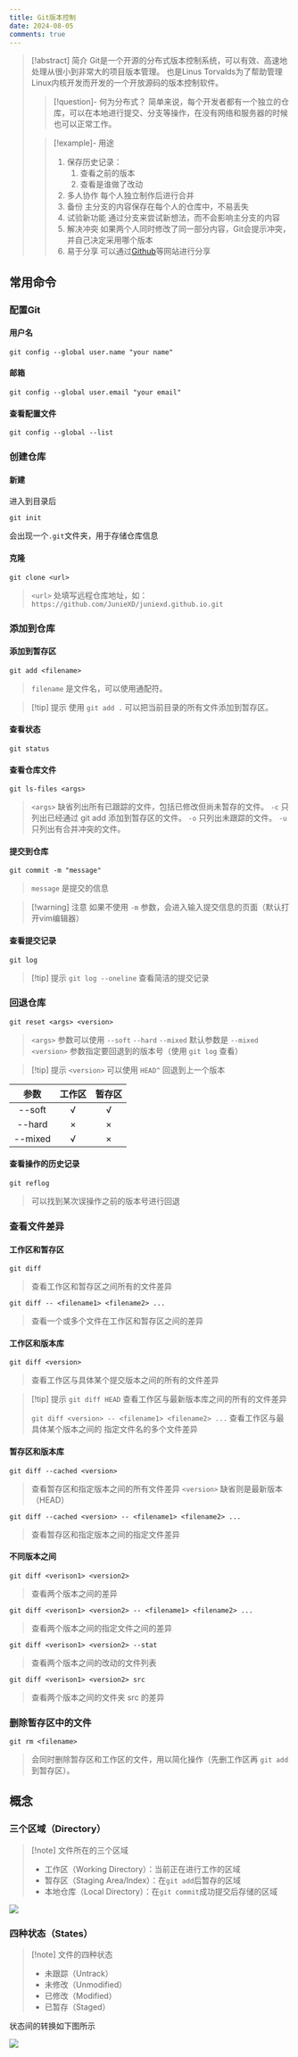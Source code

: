 ```yaml
---
title: Git版本控制
date: 2024-08-05
comments: true
---
```


> [!abstract] 简介
> Git是一个开源的分布式版本控制系统，可以有效、高速地处理从很小到非常大的项目版本管理。
> 也是Linus Torvalds为了帮助管理Linux内核开发而开发的一个开放源码的版本控制软件。
> > [!question]- 何为分布式？
> > 简单来说，每个开发者都有一个独立的仓库，可以在本地进行提交、分支等操作，在没有网络和服务器的时候也可以正常工作。
> 
> > [!example]- 用途
> > 1. 保存历史记录：
> > 	1. 查看之前的版本
> > 	2. 查看是谁做了改动
> > 2. 多人协作
> > 	每个人独立制作后进行合并
> > 3. 备份
> > 	主分支的内容保存在每个人的仓库中，不易丢失
> > 4. 试验新功能
> > 	通过分支来尝试新想法，而不会影响主分支的内容
> > 5. 解决冲突
> > 	如果两个人同时修改了同一部分内容，Git会提示冲突，并自己决定采用哪个版本
> > 6. 易于分享
> > 	可以通过[Github](https://github.com/)等网站进行分享

## 常用命令

### 配置Git

#### 用户名

```
git config --global user.name "your name"
```

#### 邮箱

```
git config --global user.email "your email"
```

#### 查看配置文件

```
git config --global --list
```

### 创建仓库

#### 新建

进入到目录后
```
git init
```
会出现一个`.git`文件夹，用于存储仓库信息

#### 克隆

```
git clone <url>
```
> `<url>` 处填写远程仓库地址，如：`https://github.com/JunieXD/juniexd.github.io.git`

### 添加到仓库

#### 添加到暂存区

```
git add <filename>
```
> `filename` 是文件名，可以使用通配符。

> [!tip] 提示
> 使用 `git add .` 可以把当前目录的所有文件添加到暂存区。

#### 查看状态

```
git status
```

#### 查看仓库文件

```
git ls-files <args>
```
> `<args>` 缺省列出所有已跟踪的文件，包括已修改但尚未暂存的文件。
> `-c` 只列出已经通过 git add 添加到暂存区的文件。
> `-o` 只列出未跟踪的文件。
> `-u` 只列出有合并冲突的文件。
#### 提交到仓库

```
git commit -m "message"
```
> `message` 是提交的信息

> [!warning] 注意
> 如果不使用 `-m` 参数，会进入输入提交信息的页面（默认打开vim编辑器）

#### 查看提交记录

```
git log
```

> [!tip] 提示
> `git log --oneline` 查看简洁的提交记录

### 回退仓库

```
git reset <args> <version>
```
> `<args>` 参数可以使用 `--soft` `--hard` `--mixed` 默认参数是 `--mixed`
> `<version>` 参数指定要回退到的版本号（使用 `git log` 查看）

> [!tip] 提示
> `<version>` 可以使用 `HEAD^` 回退到上一个版本

|   参数    | 工作区 | 暂存区 |
| :-----: | :-: | :-: |
| --soft  |  √  |  √  |
| --hard  |  ×  |  ×  |
| --mixed |  √  |  ×  |

#### 查看操作的历史记录

```
git reflog
```
> 可以找到某次误操作之前的版本号进行回退

### 查看文件差异

#### 工作区和暂存区

```
git diff
```
> 查看工作区和暂存区之间所有的文件差异

```
git diff -- <filename1> <filename2> ...
```
> 查看一个或多个文件在工作区和暂存区之间的差异

#### 工作区和版本库

```
git diff <version>
```
> 查看工作区与具体某个提交版本之间的所有的文件差异

> [!tip] 提示
> `git diff HEAD` 查看工作区与最新版本库之间的所有的文件差异
> 
> `git diff <version> -- <filename1> <filename2> ...` 查看工作区与最具体某个版本之间的 指定文件名的多个文件差异
#### 暂存区和版本库

```
git diff --cached <version>
```
> 查看暂存区和指定版本之间的所有文件差异
> `<version>` 缺省则是最新版本（HEAD）

```
git diff --cached <version> -- <filename1> <filename2> ...
```
> 查看暂存区和指定版本之间的指定文件差异

#### 不同版本之间

```
git diff <verison1> <version2>
```
> 查看两个版本之间的差异

```
git diff <verison1> <version2> -- <filename1> <filename2> ...
```
> 查看两个版本之间的指定文件之间的差异

```
git diff <verison1> <version2> --stat
```
> 查看两个版本之间的改动的文件列表

```
git diff <verison1> <version2> src
```
> 查看两个版本之间的文件夹 src 的差异

### 删除暂存区中的文件

```
git rm <filename>
```
> 会同时删除暂存区和工作区的文件，用以简化操作（先删工作区再 `git add` 到暂存区）。
## 概念

### 三个区域（Directory）

> [!note] 文件所在的三个区域
> - 工作区（Working Directory）：当前正在进行工作的区域
> - 暂存区（Staging Area/Index）：在`git add`后暂存的区域
> - 本地仓库（Local Directory）：在`git commit`成功提交后存储的区域

![](../assets/images/git_1_compressed.png)

### 四种状态（States）

> [!note] 文件的四种状态
> - 未跟踪（Untrack）
> - 未修改（Unmodified）
> - 已修改（Modified）
> - 已暂存（Staged）

状态间的转换如下图所示

![](../assets/images/git_2_compressed.png)